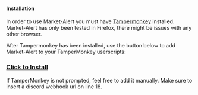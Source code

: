 #### Installation
In order to use Market-Alert you must have [Tampermonkey](https://www.tampermonkey.net/) installed.
Market-Alert has only been tested in Firefox, there might be issues with any other browser.

After Tampermonkey has been installed, use the button below to add Market-Alert to your TamperMonkey userscripts:
### [Click to Install](https://raw.githubusercontent.com/Shikster/Market-Alert/refs/heads/main/Market%20Alert.js)

If TamperMonkey is not prompted, feel free to add it manually. Make sure to insert a discord webhook url on line 18.

